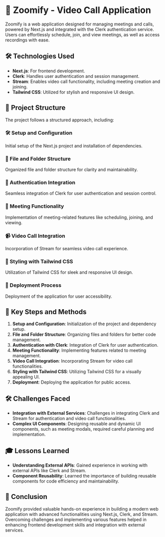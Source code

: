 # 🚀 Zoomify - Video Call Application

Zoomify is a web application designed for managing meetings and calls, powered by Next.js and integrated with the Clerk authentication service. Users can effortlessly schedule, join, and view meetings, as well as access recordings with ease.

## 🛠️ Technologies Used
- **Next.js**: For frontend development.
- **Clerk**: Handles user authentication and session management.
- **Stream**: Enables video call functionality, including meeting creation and joining.
- **Tailwind CSS**: Utilized for stylish and responsive UI design.

## 📁 Project Structure
The project follows a structured approach, including:

### 🛠️ Setup and Configuration
Initial setup of the Next.js project and installation of dependencies.

### 📂 File and Folder Structure
Organized file and folder structure for clarity and maintainability.

### 🔐 Authentication Integration
Seamless integration of Clerk for user authentication and session control.

### 📅 Meeting Functionality
Implementation of meeting-related features like scheduling, joining, and viewing.

### 📹 Video Call Integration
Incorporation of Stream for seamless video call experience.

### 🎨 Styling with Tailwind CSS
Utilization of Tailwind CSS for sleek and responsive UI design.

### 🚀 Deployment Process
Deployment of the application for user accessibility.

## 🔑 Key Steps and Methods
1. **Setup and Configuration**: Initialization of the project and dependency setup.
2. **File and Folder Structure**: Organizing files and folders for better code management.
3. **Authentication with Clerk**: Integration of Clerk for user authentication.
4. **Meeting Functionality**: Implementing features related to meeting management.
5. **Video Call Integration**: Incorporating Stream for video call functionalities.
6. **Styling with Tailwind CSS**: Utilizing Tailwind CSS for a visually appealing UI.
7. **Deployment**: Deploying the application for public access.

## 🛠️ Challenges Faced
- **Integration with External Services**: Challenges in integrating Clerk and Stream for authentication and video call functionalities.
- **Complex UI Components**: Designing reusable and dynamic UI components, such as meeting modals, required careful planning and implementation.

## 🎓 Lessons Learned
- **Understanding External APIs**: Gained experience in working with external APIs like Clerk and Stream.
- **Component Reusability**: Learned the importance of building reusable components for code efficiency and maintainability.

## 🌟 Conclusion
Zoomify provided valuable hands-on experience in building a modern web application with advanced functionalities using Next.js, Clerk, and Stream. Overcoming challenges and implementing various features helped in enhancing frontend development skills and integration with external services.
